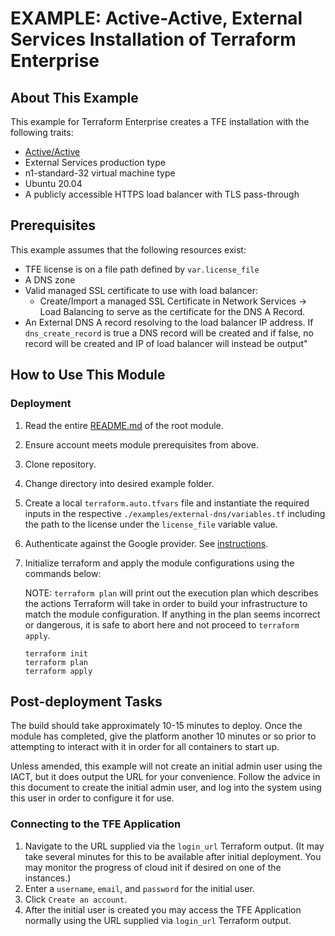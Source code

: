 # EXAMPLE: Active-Active, External Services Installation of Terraform Enterprise

## About This Example

This example for Terraform Enterprise creates a TFE installation with the following traits:

- [Active/Active](https://www.terraform.io/enterprise/install/automated/active-active)
- External Services production type
- n1-standard-32 virtual machine type
- Ubuntu 20.04
- A publicly accessible HTTPS load balancer with TLS pass-through

## Prerequisites

This example assumes that the following resources exist:

- TFE license is on a file path defined by `var.license_file` 
- A DNS zone
- Valid managed SSL certificate to use with load balancer:
  - Create/Import a managed SSL Certificate in Network Services -> Load Balancing to serve as the certificate for the DNS A Record.
- An External DNS A record resolving to the load balancer IP address. If `dns_create_record` is true a DNS record will be created and if false, no record will be created and IP of load balancer will instead be output"
  
## How to Use This Module

### Deployment

1. Read the entire [README.md](../../README.md) of the root module.
2. Ensure account meets module prerequisites from above.
3. Clone repository.
4. Change directory into desired example folder.
5. Create a local `terraform.auto.tfvars` file and instantiate the required inputs in the respective `./examples/external-dns/variables.tf` including the path to the license under the `license_file` variable value.
6. Authenticate against the Google provider. See [instructions](https://registry.terraform.io/providers/hashicorp/google/latest/docs/guides/provider_reference#authentication).
7. Initialize terraform and apply the module configurations using the commands below:

    NOTE: `terraform plan` will print out the execution plan which describes the actions Terraform will take in order to build your infrastructure to match the module configuration. If anything in the plan seems incorrect or dangerous, it is safe to abort here and not proceed to `terraform apply`.

    ```
    terraform init
    terraform plan
    terraform apply
    ```

## Post-deployment Tasks

The build should take approximately 10-15 minutes to deploy. Once the module has completed, give the platform another 10 minutes or so prior to attempting to interact with it in order for all containers to start up.

Unless amended, this example will not create an initial admin user using the IACT, but it does output the URL for your convenience. Follow the advice in this document to create the initial admin user, and log into the system using this user in order to configure it for use.

### Connecting to the TFE Application

1. Navigate to the URL supplied via the `login_url` Terraform output. (It may take several minutes for this to be available after initial deployment. You may monitor the progress of cloud init if desired on one of the instances.)
2. Enter a `username`, `email`, and `password` for the initial user.
3. Click `Create an account`.
4. After the initial user is created you may access the TFE Application normally using the URL supplied via `login_url` Terraform output.